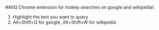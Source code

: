 #AltQ
Chrome extension for hotkey searches on google and wikipedia\

1. Highlight the text you want to query
2. Alt+Shift+Q for google, Alt+Shift+W for wikipedia